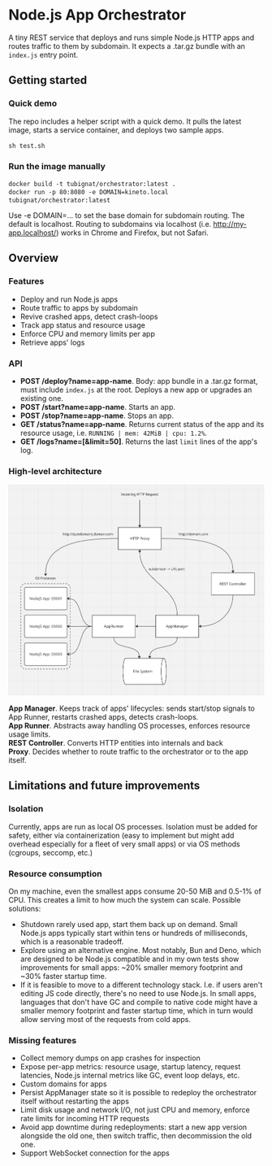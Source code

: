 # Node.js App Orchestrator

A tiny REST service that deploys and runs simple Node.js HTTP apps and routes traffic to them by subdomain. It expects a .tar.gz bundle with an `index.js` entry point.

## Getting started

### Quick demo

The repo includes a helper script with a quick demo. It pulls the latest image, starts a service container, and deploys two sample apps.

```
sh test.sh
```

### Run the image manually

```
docker build -t tubignat/orchestrator:latest .
docker run -p 80:8080 -e DOMAIN=kineto.local tubignat/orchestrator:latest
```

Use -e DOMAIN=... to set the base domain for subdomain routing. The default is localhost. Routing to subdomains via localhost (i.e. http://my-app.localhost/) works in Chrome and Firefox, but not Safari.

## Overview

### Features

- Deploy and run Node.js apps
- Route traffic to apps by subdomain
- Revive crashed apps, detect crash-loops
- Track app status and resource usage
- Enforce CPU and memory limits per app
- Retrieve apps' logs

### API

- **POST /deploy?name=app-name**. Body: app bundle in a .tar.gz format, must include `index.js` at the root. Deploys a new app or upgrades an existing one.
- **POST /start?name=app-name**. Starts an app.
- **POST /stop?name=app-name**. Stops an app.
- **GET /status?name=app-name**. Returns current status of the app and its resource usage, i.e. `RUNNING | mem: 42MiB | cpu: 1.2%`.
- **GET /logs?name=<app>[&limit=50]**. Returns the last `limit` lines of the app's log.

### High-level architecture

![Architecture diagram](https://github.com/tubignat/orchestrator/blob/main/diagram.png?raw=true)

**App Manager**. Keeps track of apps' lifecycles: sends start/stop signals to App Runner, restarts crashed apps, detects crash-loops.<br>
**App Runner**. Abstracts away handling OS processes, enforces resource usage limits. <br>
**REST Controller**. Converts HTTP entities into internals and back<br>
**Proxy**. Decides whether to route traffic to the orchestrator or to the app itself.

## Limitations and future improvements

### Isolation

Currently, apps are run as local OS processes. Isolation must be added for safety, either via containerization
(easy to implement but might add overhead especially for a fleet of very small apps) or via OS methods (cgroups, seccomp, etc.)

### Resource consumption

On my machine, even the smallest apps consume 20-50 MiB and 0.5-1% of CPU. This creates a limit to how much the system can scale. Possible solutions:

- Shutdown rarely used app, start them back up on demand. Small Node.js apps typically start within tens or hundreds of milliseconds, which is a reasonable tradeoff.
- Explore using an alternative engine. Most notably, Bun and Deno, which are designed to be Node.js compatible and in my own tests show improvements for small apps: ~20% smaller memory footprint and ~30% faster startup time.
- If it is feasible to move to a different technology stack. I.e. if users aren't editing JS code directly, there's no need to use Node.js. In small apps, languages that don't have GC and compile to native code might have a 
smaller memory footprint and faster startup time, which in turn would allow serving most of the requests from cold apps.

### Missing features

- Collect memory dumps on app crashes for inspection
- Expose per-app metrics: resource usage, startup latency, request latencies, Node.js internal metrics like GC, event loop delays, etc. 
- Custom domains for apps
- Persist AppManager state so it is possible to redeploy the orchestrator itself without restarting the apps
- Limit disk usage and network I/O, not just CPU and memory, enforce rate limits for incoming HTTP requests
- Avoid app downtime during redeployments: start a new app version alongside the old one, then switch traffic, then decommission the old one.
- Support WebSocket connection for the apps
